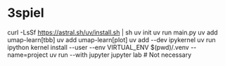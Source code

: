 # 3spiel

curl -LsSf https://astral.sh/uv/install.sh | sh
uv init
uv run main.py
uv add umap-learn[tbb]
uv add umap-learn[plot]
uv add --dev ipykernel
uv run ipython kernel install --user --env VIRTUAL_ENV $(pwd)/.venv --name=project
uv run --with jupyter jupyter lab # Not necessary